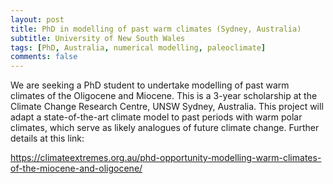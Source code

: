 ```yaml
---
layout: post
title: PhD in modelling of past warm climates (Sydney, Australia)
subtitle: University of New South Wales
tags: [PhD, Australia, numerical modelling, paleoclimate]
comments: false
---
```

We are seeking a PhD student to undertake modelling of past warm climates of the Oligocene and Miocene. This is a 3-year scholarship at the Climate Change Research Centre, UNSW Sydney, Australia. This project will adapt a state-of-the-art climate model to past periods with warm polar climates, which serve as likely analogues of future climate change. Further details at this link:

https://climateextremes.org.au/phd-opportunity-modelling-warm-climates-of-the-miocene-and-oligocene/
